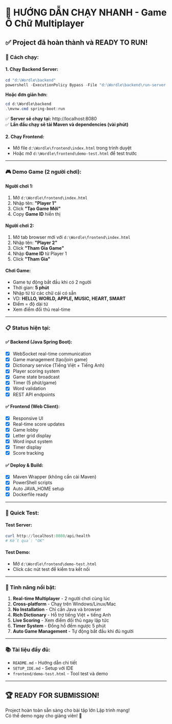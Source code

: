 # 🎯 HƯỚNG DẪN CHẠY NHANH - Game Ô Chữ Multiplayer

## ✅ Project đã hoàn thành và READY TO RUN!

### 🚀 Cách chạy:

#### **1. Chạy Backend Server:**
```powershell
cd "d:\Wordle\backend"
powershell -ExecutionPolicy Bypass -File "d:\Wordle\backend\run-server.ps1"
```

**Hoặc đơn giản hơn:**
```powershell
cd d:\Wordle\backend
.\mvnw.cmd spring-boot:run
```

✅ **Server sẽ chạy tại:** http://localhost:8080  
✅ **Lần đầu chạy sẽ tải Maven và dependencies (vài phút)**

#### **2. Chạy Frontend:**
- Mở file `d:\Wordle\frontend\index.html` trong trình duyệt
- Hoặc mở `d:\Wordle\frontend\demo-test.html` để test trước

---

### 🎮 Demo Game (2 người chơi):

#### **Người chơi 1:**
1. Mở `d:\Wordle\frontend\index.html`
2. Nhập tên: **"Player 1"**
3. Click **"Tạo Game Mới"**
4. Copy **Game ID** hiển thị

#### **Người chơi 2:**  
1. Mở tab browser mới với `d:\Wordle\frontend\index.html`
2. Nhập tên: **"Player 2"**
3. Click **"Tham Gia Game"**
4. Nhập **Game ID** từ Player 1
5. Click **"Tham Gia"**

#### **Chơi Game:**
- Game tự động bắt đầu khi có 2 người
- Thời gian: **5 phút**
- Nhập từ từ các chữ cái có sẵn
- VD: **HELLO, WORLD, APPLE, MUSIC, HEART, SMART**
- Điểm = độ dài từ
- Xem điểm đối thủ real-time

---

### 📋 Status hiện tại:

#### ✅ **Backend (Java Spring Boot):**
- [x] WebSocket real-time communication  
- [x] Game management (tạo/join game)
- [x] Dictionary service (Tiếng Việt + Tiếng Anh)
- [x] Player scoring system
- [x] Game state broadcast
- [x] Timer (5 phút/game)
- [x] Word validation
- [x] REST API endpoints

#### ✅ **Frontend (Web Client):**
- [x] Responsive UI
- [x] Real-time score updates
- [x] Game lobby
- [x] Letter grid display
- [x] Word input system
- [x] Timer display
- [x] Score tracking

#### ✅ **Deploy & Build:**
- [x] Maven Wrapper (không cần cài Maven)
- [x] PowerShell scripts
- [x] Auto JAVA_HOME setup
- [x] Dockerfile ready

---

### 🧪 Quick Test:

#### **Test Server:**
```powershell
curl http://localhost:8080/api/health
# Kết quả: "OK"
```

#### **Test Demo:**
- Mở `d:\Wordle\frontend\demo-test.html`
- Click các nút test để kiểm tra kết nối

---

### 🎯 **Tính năng nổi bật:**

1. **Real-time Multiplayer** - 2 người chơi cùng lúc
2. **Cross-platform** - Chạy trên Windows/Linux/Mac  
3. **No Installation** - Chỉ cần Java và browser
4. **Rich Dictionary** - Hỗ trợ tiếng Việt + tiếng Anh
5. **Live Scoring** - Xem điểm đối thủ ngay lập tức
6. **Timer System** - Đồng hồ đếm ngược 5 phút
7. **Auto Game Management** - Tự động bắt đầu khi đủ người

---

### 📚 **Tài liệu đầy đủ:**
- `README.md` - Hướng dẫn chi tiết
- `SETUP_IDE.md` - Setup với IDE
- `frontend/demo-test.html` - Tool test và demo

---

## 🏆 **READY FOR SUBMISSION!**

Project hoàn toàn sẵn sàng cho bài tập lớn Lập trình mạng!  
Có thể demo ngay cho giảng viên! 🎉
